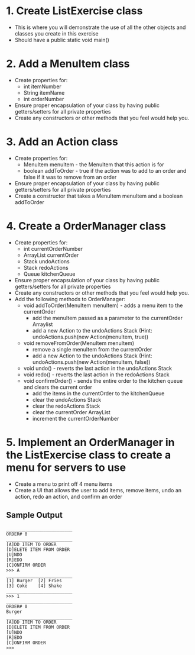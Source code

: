 # 1. Create ListExercise class
* This is where you will demonstrate the use of all the other objects and classes you create in this exercise
* Should have a public static void main()

# 2. Add a MenuItem class
* Create properties for:
    * int itemNumber
    * String itemName
    * int orderNumber
* Ensure proper encapsulation of your class by having public getters/setters for all private properties
* Create any constructors or other methods that you feel would help you.

# 3. Add an Action class
* Create properties for:
    * MenuItem menuItem - the MenuItem that this action is for
    * boolean addToOrder - true if the action was to add to an order and false if it was to remove from an order
* Ensure proper encapsulation of your class by having public getters/setters for all private properties
* Create a constructor that takes a MenuItem menuItem and a boolean addToOrder

# 4. Create a OrderManager class
* Create properties for:
    * int currentOrderNumber
    * ArrayList<MenuItem> currentOrder
    * Stack<Action> undoActions
    * Stack<Action> redoActions
    * Queue<MenuItem> kitchenQueue
* Ensure proper encapsulation of your class by having public getters/setters for all private properties
* Create any constructors or other methods that you feel would help you.
* Add the following methods to OrderManager:
    * void addToOrder(MenuItem menuItem) - adds a menu item to the currentOrder
        * add the menuItem passed as a parameter to the currentOrder Arraylist
        * add a new Action to the undoActions Stack (Hint: undoActions.push(new Action(menuItem, true))
    * void removeFromOrder(MenuItem menuItem)
        * remove a single menuItem from the currentOrder
        * add a new Action to the undoActions Stack (Hint: undoActions.push(new Action(menuItem, false))
    * void undo() - reverts the last action in the undoActions Stack
    * void redo() - reverts the last action in the redoActions Stack
    * void confirmOrder() - sends the entire order to the kitchen queue and clears the current order
        * add the items in the currentOrder to the kitchenQueue
        * clear the undoActions Stack
        * clear the redoActions Stack
        * clear the currentOrder ArrayList
        * increment the currentOrderNumber
# 5. Implement an OrderManager in the ListExercise class to create a menu for servers to use
* Create a menu to print off 4 menu items
* Create a UI that allows the user to add items, remove items, undo an action, redo an action, and confirm an order

## Sample Output
```
_________________________
ORDER# 0
_________________________
[A]DD ITEM TO ORDER
[D]ELETE ITEM FROM ORDER
[U]NDO
[R]EDO
[C]ONFIRM ORDER
>>> A
_________________________
[1] Burger  [2] Fries
[3] Coke    [4] Shake
_________________________
>>> 1
_________________________
ORDER# 0
Burger
_________________________
[A]DD ITEM TO ORDER
[D]ELETE ITEM FROM ORDER
[U]NDO
[R]EDO
[C]ONFIRM ORDER
>>> 

```
